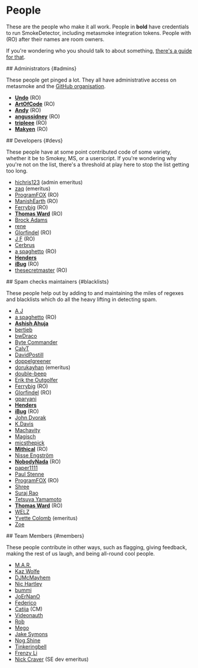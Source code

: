 ---
---

# People

These are the people who make it all work. People in **bold** have credentials to run SmokeDetector, including metasmoke integration tokens. People with (RO) after their names are room owners.

If you're wondering who you should talk to about something, [there's a guide for that](/pings/).

<section>
## Administrators {#admins}

These people get pinged a lot. They all have administrative access on metasmoke and the [GitHub organisation](https://github.com/Charcoal-SE).

*   [**Undo**](https://chat.stackexchange.com/users/73046/undo) (RO)
*   [**ArtOfCode**](https://chat.stackexchange.com/users/121520/artofcode) (RO)
*   [**Andy**](https://chat.stackexchange.com/users/66258/andy) (RO)
*   [**angussidney**](https://chat.stackexchange.com/users/145827/angussidney) (RO)
*   [**tripleee**](https://chat.stackexchange.com/users/62118/tripleee) (RO)
*   [**Makyen**](https://chat.stackexchange.com/users/156050/makyen) (RO)
</section>
<section>
## Developers {#devs}

These people have at some point contributed code of some variety, whether it be to Smokey, MS, or a userscript. If you're wondering why you're not on the list, there's a threshold at play here to stop the list getting too long.

*   [hichris123](https://chat.stackexchange.com/users/103081/hichris123) (admin emeritus)
*   [zaq](https://chat.stackexchange.com/users/117490/zaq) (emeritus)
*   [ProgramFOX](https://chat.stackexchange.com/users/88521/programfox) (RO)
*   [ManishEarth](https://chat.stackexchange.com/users/31768/manishearth) (RO)
*   [Ferrybig](https://chat.stackexchange.com/users/58529/ferrybig) (RO)
*   [**Thomas Ward**](https://chat.stackexchange.com/users/10145/thomas-ward) (RO)
*   [Brock Adams](https://chat.stackexchange.com/users/30477/brock-adams)
*   [rene](https://chat.stackexchange.com/users/60548/rene)
*   [Glorfindel](https://chat.stackexchange.com/users/164318/glorfindel) (RO)
*   [J F](https://chat.stackexchange.com/users/161943/j-f) (RO)
*   [Cerbrus](https://chat.stackexchange.com/users/126657/cerbrus)
*   [a spaghetto](https://chat.stackexchange.com/users/167070/a-spaghetto) (RO)
*   [**Henders**](https://chat.stackexchange.com/users/211021/henders)
*   [**iBug**](https://chat.stackexchange.com/users/275329/ibug) (RO)
*   [thesecretmaster](https://chat.stackexchange.com/users/162795/thesecretmaster) (RO)

</section>
<section>
## Spam checks maintainers {#blacklists}

These people help out by adding to and maintaining the miles of regexes and blacklists which do all the heavy lifting in detecting spam.

*   [A J](https://chat.stackexchange.com/users/205208/a-j)
*   [a spaghetto](https://chat.stackexchange.com/users/167070/a-spaghetto) (RO)
*   [**Ashish Ahuja**](https://chat.stackexchange.com/users/181293/ashish-ahuja)
*   [bertieb](https://chat.stackexchange.com/users/153555/bertieb)
*   [bwDraco](https://chat.stackexchange.com/users/11606/bwdraco)
*   [Byte Commander](https://chat.stackexchange.com/users/137665/byte-commander)
*   [CalvT](https://chat.stackexchange.com/users/64521/calvt)
*   [DavidPostill](https://chat.stackexchange.com/users/133966/davidpostill)
*   [doppelgreener](https://chat.stackexchange.com/users/2562/doppelgreener)
*   [dorukayhan](https://chat.stackexchange.com/users/209140/dorukayhan) (emeritus)
*   [double-beep](https://chat.stackexchange.com/users/387151/double-beep)
*   [Erik the Outgolfer](https://chat.stackexchange.com/users/80316/erik-the-outgolfer)
*   [Ferrybig](https://chat.stackexchange.com/users/58529/ferrybig) (RO)
*   [Glorfindel](https://chat.stackexchange.com/users/164318/glorfindel) (RO)
*   [gparyani](https://chat.stackexchange.com/users/78973/gparyani)
*   [**Henders**](https://chat.stackexchange.com/users/211021/henders)
*   [**iBug**](https://chat.stackexchange.com/users/275329/ibug) (RO)
*   [John Dvorak](https://chat.stackexchange.com/users/56166/john-dvorak)
*   [K.Davis](https://chat.stackexchange.com/users/223524/k-ds)
*   [Machavity](https://chat.stackexchange.com/users/185195/machavity)
*   [Magisch](https://chat.stackexchange.com/users/171054/magisch)
*   [micsthepick](https://chat.stackexchange.com/users/269502/micsthepick)
*   [**Mithical**](https://chat.stackexchange.com/users/133031/mithical) (RO)
*   [Nisse Engström](https://chat.stackexchange.com/users/155243/nisse-engstrom)
*   [**NobodyNada**](https://chat.stackexchange.com/users/139423/nobodynada) (RO)
*   [paper1111](https://chat.stackexchange.com/users/281674/paper1111)
*   [Paul Stenne](https://chat.stackexchange.com/users/172397/kyll)
*   [ProgramFOX](https://chat.stackexchange.com/users/88521/programfox) (RO)
*   [Shree](https://chat.stackexchange.com/users/340148/shree)
*   [Suraj Rao](https://chat.stackexchange.com/users/262693/suraj-rao)
*   [Tetsuya Yamamoto](https://chat.stackexchange.com/users/279119/tetsuya-yamamoto)
*   [**Thomas Ward**](https://chat.stackexchange.com/users/10145/thomas-ward) (RO)
*   [WELZ](https://chat.stackexchange.com/users/210948/welz)
*   [Yvette Colomb](https://chat.stackexchange.com/users/178825/yvette-colomb) (emeritus)
*   [Zoe](https://chat.stackexchange.com/users/165415/zoe)
</section>
<section>
## Team Members {#members}

These people contribute in other ways, such as flagging, giving feedback, making the rest of us laugh, and being all-round cool people.

*   [M.A.R.](https://chat.stackexchange.com/users/135450/m-a-r)
*   [Kaz Wolfe](https://chat.stackexchange.com/users/97389/kaz-wolfe)
*   [DJMcMayhem](https://chat.stackexchange.com/users/144962/djmcmayhem)
*   [Nic Hartley](https://chat.stackexchange.com/users/137388/qpaystaxes)
*   [bummi](https://chat.stackexchange.com/users/54902/bummi)
*   [JoErNanO](https://chat.stackexchange.com/users/130836/joernano)
*   [Federico](https://chat.stackexchange.com/users/109603/federico)
*   [Catija](https://chat.stackexchange.com/users/139041/catija) (CM)
*   [Videonauth](https://chat.stackexchange.com/users/205533/videonauth)
*   [Rob](https://chat.stackexchange.com/users/158742/rob)
*   [Mego](https://chat.stackexchange.com/users/169713/mego)
*   [Jake Symons](https://chat.stackexchange.com/users/318454/jake-symons)
*   [Nog Shine](https://chat.stackexchange.com/users/202339/nog-shine)
*   [Tinkeringbell](https://chat.stackexchange.com/users/305737/Tinkeringbell)
*   [Frenzy Li](https://chat.stackexchange.com/users/40662/frenzy-li)
*   [Nick Craver](https://chat.stackexchange.com/users/128/nick-craver) (SE dev emeritus)
</section>
